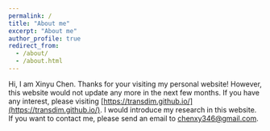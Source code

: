 ```yaml
---
permalink: /
title: "About me"
excerpt: "About me"
author_profile: true
redirect_from:
  - /about/
  - /about.html
---
```


Hi, I am Xinyu Chen. Thanks for your visiting my personal website! However, this website would not update any more in the next few months. If you have any interest, please visiting [https://transdim.github.io/](https://transdim.github.io/). I would introduce my research in this website. If you want to contact me, please send an email to [chenxy346@gmail.com](chenxy346@gmail.com).
